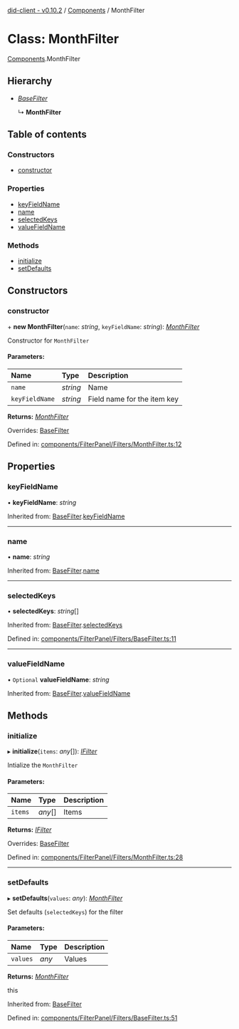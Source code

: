 [did-client - v0.10.2](../README.md) / [Components](../modules/components.md) / MonthFilter

# Class: MonthFilter

[Components](../modules/components.md).MonthFilter

## Hierarchy

* [*BaseFilter*](components.basefilter.md)

  ↳ **MonthFilter**

## Table of contents

### Constructors

- [constructor](components.monthfilter.md#constructor)

### Properties

- [keyFieldName](components.monthfilter.md#keyfieldname)
- [name](components.monthfilter.md#name)
- [selectedKeys](components.monthfilter.md#selectedkeys)
- [valueFieldName](components.monthfilter.md#valuefieldname)

### Methods

- [initialize](components.monthfilter.md#initialize)
- [setDefaults](components.monthfilter.md#setdefaults)

## Constructors

### constructor

\+ **new MonthFilter**(`name`: *string*, `keyFieldName`: *string*): [*MonthFilter*](components.monthfilter.md)

Constructor for `MonthFilter`

#### Parameters:

Name | Type | Description |
:------ | :------ | :------ |
`name` | *string* | Name   |
`keyFieldName` | *string* | Field name for the item key    |

**Returns:** [*MonthFilter*](components.monthfilter.md)

Overrides: [BaseFilter](components.basefilter.md)

Defined in: [components/FilterPanel/Filters/MonthFilter.ts:12](https://github.com/Puzzlepart/did/blob/dev/client/components/FilterPanel/Filters/MonthFilter.ts#L12)

## Properties

### keyFieldName

• **keyFieldName**: *string*

Inherited from: [BaseFilter](components.basefilter.md).[keyFieldName](components.basefilter.md#keyfieldname)

___

### name

• **name**: *string*

Inherited from: [BaseFilter](components.basefilter.md).[name](components.basefilter.md#name)

___

### selectedKeys

• **selectedKeys**: *string*[]

Inherited from: [BaseFilter](components.basefilter.md).[selectedKeys](components.basefilter.md#selectedkeys)

Defined in: [components/FilterPanel/Filters/BaseFilter.ts:11](https://github.com/Puzzlepart/did/blob/dev/client/components/FilterPanel/Filters/BaseFilter.ts#L11)

___

### valueFieldName

• `Optional` **valueFieldName**: *string*

Inherited from: [BaseFilter](components.basefilter.md).[valueFieldName](components.basefilter.md#valuefieldname)

## Methods

### initialize

▸ **initialize**(`items`: *any*[]): [*IFilter*](../interfaces/components.ifilter.md)

Intialize the `MonthFilter`

#### Parameters:

Name | Type | Description |
:------ | :------ | :------ |
`items` | *any*[] | Items    |

**Returns:** [*IFilter*](../interfaces/components.ifilter.md)

Overrides: [BaseFilter](components.basefilter.md)

Defined in: [components/FilterPanel/Filters/MonthFilter.ts:28](https://github.com/Puzzlepart/did/blob/dev/client/components/FilterPanel/Filters/MonthFilter.ts#L28)

___

### setDefaults

▸ **setDefaults**(`values`: *any*): [*MonthFilter*](components.monthfilter.md)

Set defaults (`selectedKeys`) for the filter

#### Parameters:

Name | Type | Description |
:------ | :------ | :------ |
`values` | *any* | Values   |

**Returns:** [*MonthFilter*](components.monthfilter.md)

this

Inherited from: [BaseFilter](components.basefilter.md)

Defined in: [components/FilterPanel/Filters/BaseFilter.ts:51](https://github.com/Puzzlepart/did/blob/dev/client/components/FilterPanel/Filters/BaseFilter.ts#L51)
